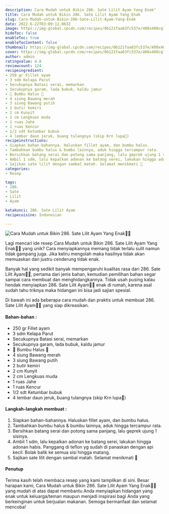 ```yaml
---
description: Cara Mudah untuk Bikin 286. Sate Lilit Ayam Yang Enak"
title: Cara Mudah untuk Bikin 286. Sate Lilit Ayam Yang Enak
slug: Cara-Mudah-untuk-Bikin-286-Sate-Lilit-Ayam-Yang-Enak
date: 2022-6-22T03:09:12.063Z
image: https://img-global.cpcdn.com/recipes/0b121faa63fc537e/400x400cq70/photo.jpg
hideToc: false
enableToc: true
enableTocContent: false
thumbnail: https://img-global.cpcdn.com/recipes/0b121faa63fc537e/400x400cq70/photo.jpg
cover: https://img-global.cpcdn.com/recipes/0b121faa63fc537e/400x400cq70/photo.jpg
author: admin
ratingvalue: 4.8
reviewcount: 124
recipeingredient:
- 250 gr Fillet ayam
- 3 sdm Kelapa Parut
- Secukupnya Batasi serai, memarkan
- Secukupnya garam, lada bubuk, kaldu jamur
- 🍢 Bumbu Halus 🍢
- 4 siung Bawang merah
- 3 siung Bawang putih
- 2 butir kemiri
- 2 cm Kunyit
- 2 cm Lengkuas muda
- 1 ruas Jahe
- 1 ruas Kencur
- 1/2 sdt Ketumbar bubuk
- 4 lembar daun jeruk, buang tulangnya (skip Krn lupa🤭)
recipeinstructions:
- Siapkan bahan-bahannya. Haluskan fillet ayam, dan bumbu halus.
- Tambahkan bumbu halus & bumbu lainnya, aduk hingga tercampur rata.
- Bersihkan batang serai dan potong sama panjang, lalu geprek ujung 1 sisinya.
- Ambil 1 sdm, lalu kepalkan adonan ke batang serei, lakukan hingga adonan habis. Panggang di teflon yg sudah di panaskan dengan api kecil. Bolak balik ke semua sisi hingga matang.
- Sajikan sate lilit dengan sambal matah. Selamat menikmati 🥰
categories:
- Resep

tags:
- 286.
- Sate
- Lilit
- Ayam

katakunci: 286. Sate Lilit Ayam
recipecuisine: Indonesian

---
```


![Cara Mudah untuk Bikin 286. Sate Lilit Ayam Yang Enak👩‍🍳](https://img-global.cpcdn.com/recipes/0b121faa63fc537e/400x400cq70/photo.jpg)

Lagi mencari ide resep Cara Mudah untuk Bikin 286. Sate Lilit Ayam Yang Enak👩‍🍳 yang unik? Cara menyiapkannya memang tidak terlalu sulit namun tidak gampang juga. Jika keliru mengolah maka hasilnya tidak akan memuaskan dan justru cenderung tidak enak.

Banyak hal yang sedikit banyak mempengaruhi kualitas rasa dari 286. Sate Lilit Ayam👩‍🍳, pertama dari jenis bahan, kemudian pemilihan bahan segar sampai cara membuat dan menghidangkannya. Tidak usah pusing kalau hendak menyiapkan 286. Sate Lilit Ayam👩‍🍳 enak di rumah, karena asal sudah tahu triknya maka hidangan ini bisa jadi sajian spesial.

Di bawah ini ada beberapa cara mudah dan praktis untuk membuat 286. Sate Lilit Ayam👩‍🍳 yang siap dikreasikan.

<!--inarticleads1-->

#### Bahan-bahan :

- 250 gr Fillet ayam
- 3 sdm Kelapa Parut
- Secukupnya Batasi serai, memarkan
- Secukupnya garam, lada bubuk, kaldu jamur
- 🍢 Bumbu Halus 🍢
- 4 siung Bawang merah
- 3 siung Bawang putih
- 2 butir kemiri
- 2 cm Kunyit
- 2 cm Lengkuas muda
- 1 ruas Jahe
- 1 ruas Kencur
- 1/2 sdt Ketumbar bubuk
- 4 lembar daun jeruk, buang tulangnya (skip Krn lupa🤭)

<!--inarticleads2-->

#### Langkah-langkah membuat :

1. Siapkan bahan-bahannya. Haluskan fillet ayam, dan bumbu halus.
1. Tambahkan bumbu halus & bumbu lainnya, aduk hingga tercampur rata.
1. Bersihkan batang serai dan potong sama panjang, lalu geprek ujung 1 sisinya.
1. Ambil 1 sdm, lalu kepalkan adonan ke batang serei, lakukan hingga adonan habis. Panggang di teflon yg sudah di panaskan dengan api kecil. Bolak balik ke semua sisi hingga matang.
1. Sajikan sate lilit dengan sambal matah. Selamat menikmati 🥰

#### Penutup

Terima kasih telah membaca resep yang kami tampilkan di sini. Besar harapan kami, Cara Mudah untuk Bikin 286. Sate Lilit Ayam Yang Enak👩‍🍳 yang mudah di atas dapat membantu Anda menyiapkan hidangan yang enak untuk keluarga/teman maupun menjadi inspirasi bagi Anda yang berkeinginan untuk berjualan makanan. Semoga bermanfaat dan selamat mencoba!